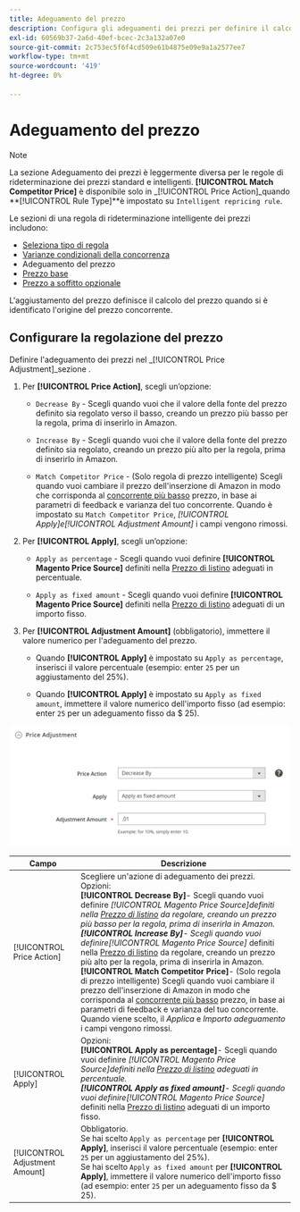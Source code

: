 ```yaml
---
title: Adeguamento del prezzo
description: Configura gli adeguamenti dei prezzi per definire il calcolo del prezzo quando hai identificato l'origine dei prezzi della concorrenza Amazon.
exl-id: 60569b37-2a6d-40ef-bcec-2c3a132a07e0
source-git-commit: 2c753ec5f6f4cd509e61b4875e09e9a1a2577ee7
workflow-type: tm+mt
source-wordcount: '419'
ht-degree: 0%

---
```


# Adeguamento del prezzo

>[!NOTE]
>
>La sezione Adeguamento dei prezzi è leggermente diversa per le regole di rideterminazione dei prezzi standard e intelligenti. **[!UICONTROL Match Competitor Price]** è disponibile solo in _[!UICONTROL Price Action]_quando **[!UICONTROL Rule Type]**è impostato su `Intelligent repricing rule`.

Le sezioni di una regola di rideterminazione intelligente dei prezzi includono:

- [Seleziona tipo di regola](./intelligent-repricing-rules.md)
- [Varianze condizionali della concorrenza](./competitor-conditional-variances.md)
- Adeguamento del prezzo
- [Prezzo base](./floor-price.md)
- [Prezzo a soffitto opzionale](./optional-ceiling-price.md)

L&#39;aggiustamento del prezzo definisce il calcolo del prezzo quando si è identificato l&#39;origine del prezzo concorrente.

## Configurare la regolazione del prezzo

Definire l&#39;adeguamento dei prezzi nel _[!UICONTROL Price Adjustment]_sezione .

1. Per **[!UICONTROL Price Action]**, scegli un’opzione:

   - `Decrease By` - Scegli quando vuoi che il valore della fonte del prezzo definito sia regolato verso il basso, creando un prezzo più basso per la regola, prima di inserirlo in Amazon.

   - `Increase By` - Scegli quando vuoi che il valore della fonte del prezzo definito sia regolato, creando un prezzo più alto per la regola, prima di inserirlo in Amazon.

   - `Match Competitor Price` - (Solo regola di prezzo intelligente) Scegli quando vuoi cambiare il prezzo dell&#39;inserzione di Amazon in modo che corrisponda al [concorrente più basso](./lowest-competitor-pricing.md) prezzo, in base ai parametri di feedback e varianza del tuo concorrente. Quando è impostato su `Match Competitor Price`, _[!UICONTROL Apply]_e_[!UICONTROL Adjustment Amount]_ i campi vengono rimossi.

1. Per **[!UICONTROL Apply]**, scegli un’opzione:

   - `Apply as percentage` - Scegli quando vuoi definire **[!UICONTROL Magento Price Source]** definiti nella [Prezzo di listino](./listing-price.md) adeguati in percentuale.

   - `Apply as fixed amount` - Scegli quando vuoi definire **[!UICONTROL Magento Price Source]** definiti nella [Prezzo di listino](./listing-price.md) adeguati di un importo fisso.

1. Per **[!UICONTROL Adjustment Amount]** (obbligatorio), immettere il valore numerico per l&#39;adeguamento del prezzo.

   - Quando **[!UICONTROL Apply]** è impostato su `Apply as percentage`, inserisci il valore percentuale (esempio: enter `25` per un aggiustamento del 25%).

   - Quando **[!UICONTROL Apply]** è impostato su `Apply as fixed amount`, immettere il valore numerico dell&#39;importo fisso (ad esempio: enter `25` per un adeguamento fisso da $ 25).

![Regola di rideterminazione intelligente dei prezzi - adeguamento dei prezzi](assets/amazon-price-adjustment.png)

| Campo | Descrizione |
|---|---|
| [!UICONTROL Price Action] | Scegliere un&#39;azione di adeguamento dei prezzi. Opzioni:<br>**[!UICONTROL Decrease By]**- Scegli quando vuoi definire _[!UICONTROL Magento Price Source]_definiti nella [Prezzo di listino](./listing-price.md) da regolare, creando un prezzo più basso per la regola, prima di inserirla in Amazon.<br>**[!UICONTROL Increase By]**- Scegli quando vuoi definire_[!UICONTROL Magento Price Source]_ definiti nella [Prezzo di listino](./listing-price.md) da regolare, creando un prezzo più alto per la regola, prima di inserirla in Amazon.<br>**[!UICONTROL Match Competitor Price]**- (Solo regola di prezzo intelligente) Scegli quando vuoi cambiare il prezzo dell&#39;inserzione di Amazon in modo che corrisponda al [concorrente più basso](./lowest-competitor-pricing.md) prezzo, in base ai parametri di feedback e varianza del tuo concorrente. Quando viene scelto, il _Applica_ e _Importo adeguamento_ i campi vengono rimossi. |
| [!UICONTROL Apply] | Opzioni:<br>**[!UICONTROL Apply as percentage]**- Scegli quando vuoi definire _[!UICONTROL Magento Price Source]_definiti nella [Prezzo di listino](./listing-price.md) adeguati in percentuale.<br>**[!UICONTROL Apply as fixed amount]**- Scegli quando vuoi definire_[!UICONTROL Magento Price Source]_ definiti nella [Prezzo di listino](./listing-price.md) adeguati di un importo fisso. |
| [!UICONTROL Adjustment Amount] | Obbligatorio.<br>Se hai scelto `Apply as percentage` per **[!UICONTROL Apply]**, inserisci il valore percentuale (esempio: enter `25` per un aggiustamento del 25%).<br>Se hai scelto `Apply as fixed amount` per **[!UICONTROL Apply]**, immettere il valore numerico dell&#39;importo fisso (ad esempio: enter `25` per un adeguamento fisso da $ 25). |
